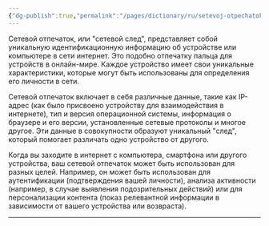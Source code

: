 ```yaml
---
{"dg-publish":true,"permalink":"/pages/dictionary/ru/setevoj-otpechatok/"}
---
```


Сетевой отпечаток, или "сетевой след", представляет собой уникальную идентификационную информацию об устройстве или компьютере в сети интернет. Это подобно отпечатку пальца для устройств в онлайн-мире. Каждое устройство имеет свои уникальные характеристики, которые могут быть использованы для определения его личности в сети.

Сетевой отпечаток включает в себя различные данные, такие как IP-адрес (как было присвоено устройству для взаимодействия в интернете), тип и версия операционной системы, информация о браузере и его версии, установленные сетевые протоколы и многое другое. Эти данные в совокупности образуют уникальный "след", который помогает различать одно устройство от другого.

Когда вы заходите в интернет с компьютера, смартфона или другого устройства, ваш сетевой отпечаток может быть использован для разных целей. Например, он может быть использован для аутентификации (подтверждения вашей личности), анализа активности (например, в случае выявления подозрительных действий) или для персонализации контента (показ релевантной информации в зависимости от вашего устройства или возвраста).

---
